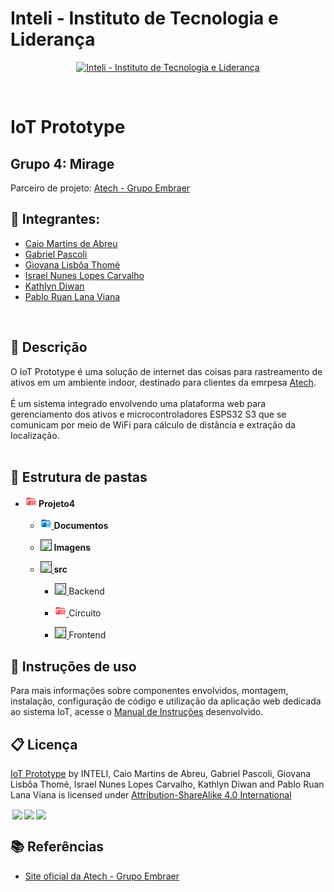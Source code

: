# Inteli - Instituto de Tecnologia e Liderança

<p align="center">
<a href= "https://www.inteli.edu.br/"><img src="https://www.inteli.edu.br/wp-content/uploads/2021/08/20172028/marca_1-2.png" alt="Inteli - Instituto de Tecnologia e Liderança" border="0"></a>
</p>
<br>

# IoT Prototype 

## Grupo 4: Mirage

Parceiro de projeto: <a href="https://atech.com.br/">Atech - Grupo Embraer</a>

## 🕺 Integrantes:
- <a href="https://www.linkedin.com/in/caio-m1849">Caio Martins de Abreu</a>
- <a href="https://www.linkedin.com/in/gabriel-pascoli-73733b200/">Gabriel Pascoli</a>
- <a href="https://www.linkedin.com/in/giovana-lisboa-thome">Giovana Lisbôa Thomé</a>
- <a href="https://www.linkedin.com/in/israel-carvalho-706133241/">Israel Nunes Lopes Carvalho</a>
- <a href="https://www.linkedin.com/in/kathlyn-diwan-0a0189232/">Kathlyn Diwan</a>
- <a href="https://www.linkedin.com/in/pablo-ruan-lana-viana/">Pablo Ruan Lana Viana</a>
<br>

## 🎯 Descrição

O IoT Prototype é uma solução de internet das coisas para rastreamento de ativos em um ambiente indoor, destinado para clientes da emrpesa [Atech](https://atech.com.br/).
<br><br>
É um sistema integrado envolvendo uma plataforma web para gerenciamento dos ativos e microcontroladores ESPS32 S3 que se comunicam por meio de WiFi para cálculo de distância e extração da localização.
<br><br>

## 📁 Estrutura de pastas

- <img src="https://raw.githubusercontent.com/PKief/vscode-material-icon-theme/54b16c39c720905d7e1630c16376926214efb66c/icons/folder-app-open.svg" height="18px" width="18px"><b> Projeto4</b> <br>

  - <a href=""> <img src="https://raw.githubusercontent.com/PKief/vscode-material-icon-theme/54b16c39c720905d7e1630c16376926214efb66c/icons/folder-docs-open.svg" height="18px" width="18px"> </a> <b>Documentos</b> <br>

  - <a href=""> <img src="https://user-images.githubusercontent.com/99209356/174968635-a4e7428f-1dec-4a79-a653-746679793d88.svg" width="18px" height="18px"></a> <b>Imagens</b><br>

  - <a href=""> <img src="https://user-images.githubusercontent.com/99209356/174962579-d242f1e5-3902-4de1-9236-0aba4d48513c.svg" width="18px" height="18px"> </a> <b>src</b> <br> 

    - <a href=""> <img src="https://user-images.githubusercontent.com/99209356/174970790-bd7000fa-c7a3-4244-b3e2-abb74368220d.svg" width="18px" height="18px"> </a> Backend <br>

    - <a href=""> <img src="https://raw.githubusercontent.com/PKief/vscode-material-icon-theme/54b16c39c720905d7e1630c16376926214efb66c/icons/folder-app-open.svg" width="18px" height="18px"> </a> Circuito <br>

    - <a href=""> <img src="https://user-images.githubusercontent.com/99209356/174972490-d6536781-e076-4850-bb80-0df3527983f6.svg" width="18px" height="18px"> </a> Frontend <br>


## 📗 Instruções de uso 
Para mais informações sobre componentes envolvidos, montagem, instalação, configuração de código e utilização da aplicação web dedicada ao sistema IoT, acesse o <a href="https://github.com/2022M4T3-Inteli/Projeto4/blob/main/documentos/T3_G4_V1_6_Instruction_Manual.pdf">Manual de Instruções</a> desenvolvido.

## 📋 Licença

<p xmlns:cc="http://creativecommons.org/ns#" xmlns:dct="http://purl.org/dc/terms/"><a property="dct:title" rel="cc:attributionURL" href="https://github.com/2022M2T3/Projeto4">IoT Prototype</a> by <span property="cc:attributionName">INTELI, Caio Martins de Abreu, Gabriel Pascoli, Giovana Lisbôa Thomé, Israel Nunes Lopes Carvalho, Kathlyn Diwan and Pablo Ruan Lana Viana </span> is licensed under <a href="http://creativecommons.org/licenses/by-sa/4.0/?ref=chooser-v1" target="_blank" rel="license noopener noreferrer" style="display:inline-block;">Attribution-ShareAlike 4.0 International

<img style="height:22px!important;margin-left:3px;vertical-align:text-bottom;" src="https://mirrors.creativecommons.org/presskit/icons/cc.svg?ref=chooser-v1"><img style="height:22px!important;margin-left:3px;vertical-align:text-bottom;" src="https://mirrors.creativecommons.org/presskit/icons/by.svg?ref=chooser-v1"><img style="height:22px!important;margin-left:3px;vertical-align:text-bottom;" src="https://mirrors.creativecommons.org/presskit/icons/sa.svg?ref=chooser-v1"></a></p>


## 📚 Referências

  - [Site oficial da Atech - Grupo Embraer](https://atech.com.br/)
